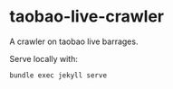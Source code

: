 # taobao-live-crawler
A crawler on taobao live barrages.

Serve locally with:
```
bundle exec jekyll serve
```
